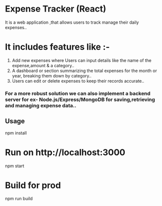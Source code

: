 # Expense Tracker (React)
It is a web application ,that allows users to track manage their daily expenses..
# It includes features like :-
1. Add new expenses where Users can input details like the name of the expense,amount & a category..
2. A dashboard or section summarizing the total expenses for the month or year, breaking them down by category..
3. Users can edit or delete expenses to keep their records accurate..
### For a more robust solution we can also implement a backend server for ex- Node.js/Express/MongoDB for saving,retrieving and managing expense data..
## Usage
npm install
# Run on http://localhost:3000
npm start
# Build for prod
npm run build



